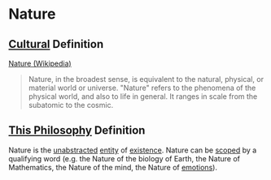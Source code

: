 # Nature

## [Cultural](./culture.md) Definition

<a href="http://en.wikipedia.org/wiki/Nature" target="_blank">Nature (Wikipedia)</a>

> Nature, in the broadest sense, is equivalent to the natural, physical, or material world or universe. "Nature" refers to the phenomena of the physical world, and also to life in general. It ranges in scale from the subatomic to the cosmic.

## [This Philosophy](./this-philosophy.md) Definition

Nature is the [unabstracted](./abstraction.md) [entity](./entity.md) of [existence](./existence.md). Nature can be [scoped](./scope.md) by a qualifying word (e.g. the Nature of the biology of Earth, the Nature of Mathematics, the Nature of the mind, the Nature of [emotions](./emotion.md)).
